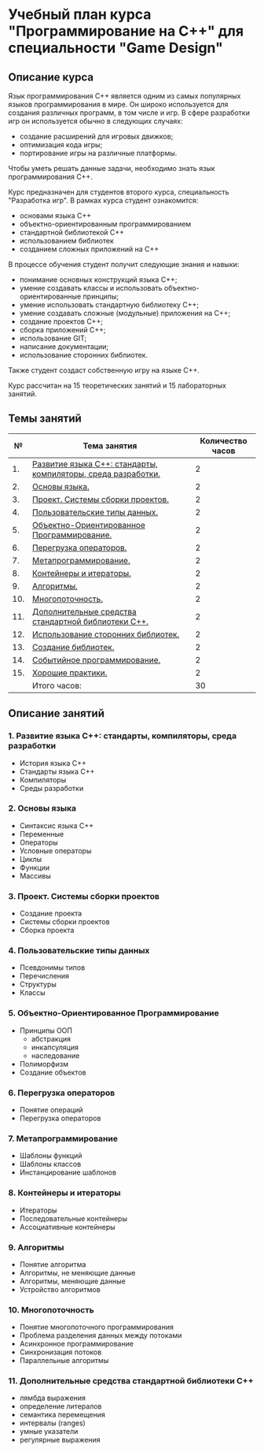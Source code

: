 # Учебный план курса "Программирование на С++" для специальности "Game Design"

## Описание курса

Язык программирования С++ является одним из самых популярных языков программирования в мире. Он широко используется для создания различных программ, в том числе и игр. В сфере разработки игр он используется обычно в следующих случаях:

- создание расширений для игровых движков;
- оптимизация кода игры;
- портирование игры на различные платформы.

Чтобы уметь решать данные задачи, необходимо знать язык программирования С++.

Курс предназначен для студентов второго курса, специальность "Разработка игр". В рамках курса студент ознакомится:

- основами языка С++
- объектно-ориентированным программированием
- стандартной библиотекой С++
- использованием библиотек
- созданием сложных приложений на С++

В процессе обучения студент получит следующие знания и навыки:

- понимание основных конструкций языка С++;
- умение создавать классы и использовать объектно-ориентированные принципы;
- умение использовать стандартную библиотеку С++;
- умение создавать сложные (модульные) приложения на С++;
- создание проектов С++;
- сборка приложений С++;
- использование GIT;
- написание документации;
- использование сторонних библиотек.

Также студент создаст собственную игру на языке С++.

Курс рассчитан на 15 теоретических занятий и 15 лабораторных занятий.

## Темы занятий

| №  | Тема занятия                                                      | Количество часов |
|----|-------------------------------------------------------------------|------------------|
| 1. | [Развитие языка С++: стандарты, компиляторы, среда разработки.](./11_intro.md)   | 2 |
| 2. | [Основы языка.](./12_basics.md)                                                  | 2 |
| 3. | [Проект. Системы сборки проектов.](./31_projects.md)                             | 2 |
| 4. | [Пользовательские типы данных.](./13_classes.md)                                 | 2 |
| 5. | [Объектно-Ориентированное Программирование.](./14_oop.md)                        | 2 |
| 6. | [Перегрузка операторов.](./15_operations.md)                                     | 2 |
| 7. | [Метапрограммирование.](./16_metaprogramming.md)                                 | 2 |
| 8. | [Контейнеры и итераторы.](./21_containers.md)                                    | 2 |
| 9. | [Алгоритмы.](./22_algorithms.md)                                                 | 2 |
| 10. | [Многопоточность.](./23_threads.md)                                             | 2 |
| 11. | [Дополнительные средства стандартной библиотеки С++.](./24_in_plus.md)          | 2 |
| 12. | [Использование сторонних библиотек.](./32_lib_usage.md)                         | 2 |
| 13. | [Создание библиотек.](./33_lib_dev.md)                                          | 2 |
| 14. | [Событийное программирование.](./34_event_driven.md)                            | 2 |
| 15. | [Хорошие практики.](./35_best_practices.md)                                     | 2 |
|     | Итого часов:                                                                   | 30 |

## Описание занятий

### 1. Развитие языка С++: стандарты, компиляторы, среда разработки

- История языка С++
- Стандарты языка С++
- Компиляторы
- Среды разработки

### 2. Основы языка

- Синтаксис языка С++
- Переменные
- Операторы
- Условные операторы
- Циклы
- Функции
- Массивы

### 3. Проект. Системы сборки проектов

- Создание проекта
- Системы сборки проектов
- Сборка проекта

### 4. Пользовательские типы данных

- Псевдонимы типов
- Перечисления
- Структуры
- Классы

### 5. Объектно-Ориентированное Программирование

- Принципы ООП
  - абстракция
  - инкапсуляция
  - наследование
- Полиморфизм
- Создание объектов

### 6. Перегрузка операторов

- Понятие операций
- Перегрузка операторов

### 7. Метапрограммирование

- Шаблоны функций
- Шаблоны классов
- Инстанцирование шаблонов

### 8. Контейнеры и итераторы

- Итераторы
- Последовательные контейнеры
- Ассоциативные контейнеры

### 9. Алгоритмы

- Понятие алгоритма
- Алгоритмы, не меняющие данные
- Алгоритмы, меняющие данные
- Устройство алгоритмов

### 10. Многопоточность

- Понятие многопоточного программирования
- Проблема разделения данных между потоками
- Асинхронное программирование
- Синхронизация потоков
- Параллельные алгоритмы

### 11. Дополнительные средства стандартной библиотеки С++

- лямбда выражения
- определение литералов
- семантика перемещения
- интервалы (ranges)
- умные указатели
- регулярные выражения

